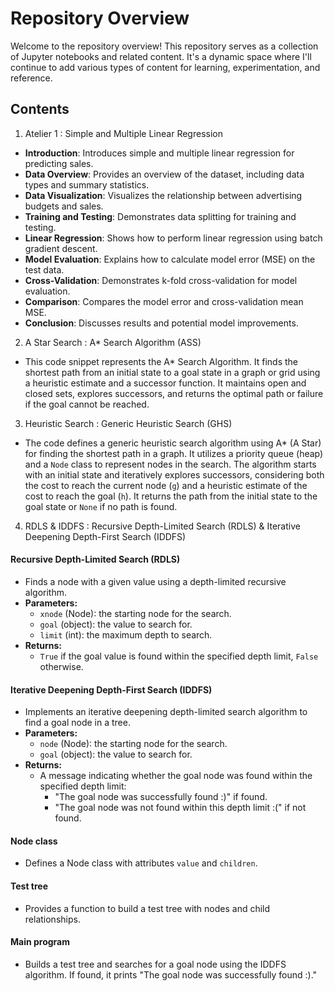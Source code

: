 # Repository Overview

Welcome to the repository overview! This repository serves as a collection of Jupyter notebooks and related content. It's a dynamic space where I'll continue to add various types of content for learning, experimentation, and reference.

## Contents

1. Atelier 1 : Simple and Multiple Linear Regression
- **Introduction**: Introduces simple and multiple linear regression for predicting sales.
- **Data Overview**: Provides an overview of the dataset, including data types and summary statistics.
- **Data Visualization**: Visualizes the relationship between advertising budgets and sales.
- **Training and Testing**: Demonstrates data splitting for training and testing.
- **Linear Regression**: Shows how to perform linear regression using batch gradient descent.
- **Model Evaluation**: Explains how to calculate model error (MSE) on the test data.
- **Cross-Validation**: Demonstrates k-fold cross-validation for model evaluation.
- **Comparison**: Compares the model error and cross-validation mean MSE.
- **Conclusion**: Discusses results and potential model improvements.

2. A Star Search : A* Search Algorithm (ASS)
- This code snippet represents the A* Search Algorithm. It finds the shortest path from an initial state to a goal state in a graph or grid using a heuristic estimate and a successor function. It maintains open and closed sets, explores successors, and returns the optimal path or failure if the goal cannot be reached.

3. Heuristic Search : Generic Heuristic Search (GHS)
- The code defines a generic heuristic search algorithm using A* (A Star) for finding the shortest path in a graph. It utilizes a priority queue (heap) and a `Node` class to represent nodes in the search. The algorithm starts with an initial state and iteratively explores successors, considering both the cost to reach the current node (`g`) and a heuristic estimate of the cost to reach the goal (`h`). It returns the path from the initial state to the goal state or `None` if no path is found.

4. RDLS & IDDFS : Recursive Depth-Limited Search (RDLS) & Iterative Deepening Depth-First Search (IDDFS)
#### Recursive Depth-Limited Search (RDLS)
- Finds a node with a given value using a depth-limited recursive algorithm.
- **Parameters:**
  - `xnode` (Node): the starting node for the search.
  - `goal` (object): the value to search for.
  - `limit` (int): the maximum depth to search.
- **Returns:**
  - `True` if the goal value is found within the specified depth limit, `False` otherwise.
#### Iterative Deepening Depth-First Search (IDDFS)
- Implements an iterative deepening depth-limited search algorithm to find a goal node in a tree.
- **Parameters:**
  - `node` (Node): the starting node for the search.
  - `goal` (object): the value to search for.
- **Returns:**
  - A message indicating whether the goal node was found within the specified depth limit:
    - "The goal node was successfully found :)" if found.
    - "The goal node was not found within this depth limit :(" if not found.
#### Node class
- Defines a Node class with attributes `value` and `children`.
#### Test tree
- Provides a function to build a test tree with nodes and child relationships.
#### Main program
- Builds a test tree and searches for a goal node using the IDDFS algorithm. If found, it prints "The goal node was successfully found :)."

